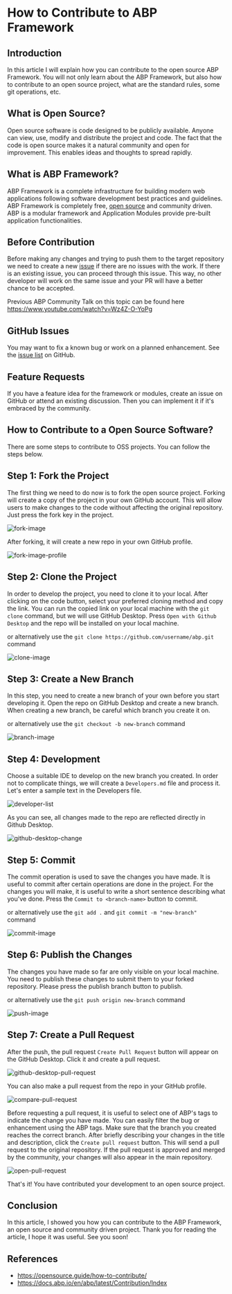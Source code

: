 # How to Contribute to ABP Framework

## Introduction

In this article I will explain how you can contribute to the open source ABP Framework. You will not only learn about the ABP Framework, but also how to contribute to an open source project, what are the standard rules, some git operations, etc.

## What is Open Source?

Open source software is code designed to be publicly available. Anyone can view, use, modify and distribute the project and code. The fact that the code is open source makes it a natural community and open for improvement. This enables ideas and thoughts to spread rapidly.

## What is ABP Framework?

ABP Framework is a complete infrastructure for building modern web applications following software development best practices and guidelines. ABP Framework is completely free, [open source](https://github.com/abpframework) and community driven. ABP is a modular framework and Application Modules provide pre-built application functionalities.

## Before Contribution

Before making any changes and trying to push them to the target repository we need to create a new [issue](https://github.com/abpframework/abp/issues) if there are no issues with the work. If there is an existing issue, you can proceed through this issue. This way, no other developer will work on the same issue and your PR will have a better chance to be accepted.

Previous ABP Community Talk on this topic can be found here  https://www.youtube.com/watch?v=Wz4Z-O-YoPg

## GitHub Issues
You may want to fix a known bug or work on a planned enhancement. See the [issue list](https://github.com/abpframework/abp/issues) on GitHub.

## Feature Requests
If you have a feature idea for the framework or modules, create an issue on GitHub or attend an existing discussion. Then you can implement it if it's embraced by the community.

## How to Contribute to a Open Source Software?
There are some steps to contribute to OSS projects. You can follow the steps below.

## Step 1: Fork the Project

The first thing we need to do now is to fork the open source project. Forking will create a copy of the project in your own GitHub account. This will allow users to make changes to the code without affecting the original repository. Just press the fork key in the project.

![fork-image](images/fork-project-image.png)

After forking, it will create a new repo in your own GitHub profile.

![fork-image-profile](images/fork-project-profile.png)

## Step 2: Clone the Project

In order to develop the project, you need to clone it to your local. After clicking on the code button, select your preferred cloning method and copy the link. You can run the copied link on your local machine with the `git clone` command, but we will use GitHub Desktop. Press `Open with Github Desktop` and the repo will be installed on your local machine. 

or alternatively use the `git clone https://github.com/username/abp.git` command

![clone-image](images/clone-image.png)

## Step 3: Create a New Branch

In this step, you need to create a new branch of your own before you start developing it. Open the repo on GitHub Desktop and create a new branch. When creating a new branch, be careful which branch you create it on.

or alternatively use the `git checkout -b new-branch` command

![branch-image](images/branch-image.png)

## Step 4: Development

Choose a suitable IDE to develop on the new branch you created. In order not to complicate things, we will create a `Developers.md` file and process it. Let's enter a sample text in the Developers file.

![developer-list](images/developer-list.png)

As you can see, all changes made to the repo are reflected directly in Github Desktop.

![github-desktop-change](images/github-desktop-change.png)

## Step 5: Commit

The commit operation is used to save the changes you have made. It is useful to commit after certain operations are done in the project. For the changes you will make, it is useful to write a short sentence describing what you've done. Press the `Commit to <branch-name>` button to commit. 

or alternatively use the `git add .` and `git commit -m "new-branch"` command

![commit-image](images/commit-image.png)

## Step 6: Publish the Changes

The changes you have made so far are only visible on your local machine. You need to publish these changes to submit them to your forked repository. Please press the publish branch button to publish. 

or alternatively use the `git push origin new-branch` command


![push-image](images/git-push-image.png)

## Step 7: Create a Pull Request

After the push, the pull request `Create Pull Request` button will appear on the GitHub Desktop. Click it and create a pull request.

![github-desktop-pull-request](images/github-desktop-pull-request.png)

You can also make a pull request from the repo in your GitHub profile.

![compare-pull-request](images/pull-request-image.png)

Before requesting a pull request, it is useful to select one of ABP's tags to indicate the change you have made. You can easily filter the bug or enhancement using the ABP tags. Make sure that the branch you created reaches the correct branch. After briefly describing your changes in the title and description, click the `Create pull request` button. This will send a pull request to the original repository. If the pull request is approved and merged by the community, your changes will also appear in the main repository.

![open-pull-request](images/open-pull-request-image.png)

That's it! You have contributed your development to an open source project.

## Conclusion
In this article, I showed you how you can contribute to the ABP Framework, an open source and community driven project. Thank you for reading the article, I hope it was useful. See you soon!

## References
- https://opensource.guide/how-to-contribute/
- https://docs.abp.io/en/abp/latest/Contribution/Index

